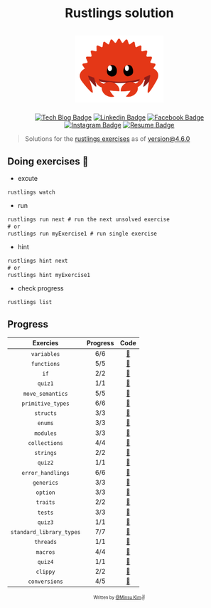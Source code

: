 <h1 align="center">
  <div>Rustlings solution</div><br>
  <img src="logo.png" alt="rust" width="200">
</h1>

<div align="center">

[![Tech Blog Badge](http://img.shields.io/badge/-Tech%20blog-000000?style=flat-square&logo=github&link=https://alstn2468.github.io/)](https://alstn2468.github.io/) [![Linkedin Badge](https://img.shields.io/badge/-LinkedIn-blue?style=flat-square&logo=Linkedin&logoColor=white&link=https://www.linkedin.com/in/minsu-kim-336289160/)](https://www.linkedin.com/in/minsu-kim-336289160/) [![Facebook Badge](https://img.shields.io/badge/Facebook-1877f2?style=flat-square&logo=facebook&logoColor=white&link=https://www.facebook.com/alstn2468)](https://www.facebook.com/alstn2468) [![Instagram Badge](https://img.shields.io/badge/Instagram-ff69b4?style=flat-square&logo=instagram&logoColor=white&link=https://www.instagram.com/minsu._.0102/)](https://www.instagram.com/minsu._.0102/) [![Resume Badge](https://img.shields.io/badge/Resume-663399?style=flat-square&logo=gatsby&logoColor=white&link=https://alstn2468.github.io/Gatsby_Resume/)](https://alstn2468.github.io/Gatsby_Resume/)

</div>

> Solutions for the [rustlings exercises](https://github.com/rust-lang/rustlings) as of version@4.6.0

## Doing exercises 🏃

- excute

```shell
rustlings watch
```

- run

```shell
rustlings run next # run the next unsolved exercise
# or
rustlings run myExercise1 # run single exercise
```

- hint

```shell
rustlings hint next
# or
rustlings hint myExercise1
```

- check progress

```shell
rustlings list
```

## Progress

| Exercies                 | Progress  | Code                                                                                                 |
| :----------------------: | :-------: | :--------------------------------------------------------------------------------------------------: |
| `variables`              | 6/6       | [:link:](https://github.com/alstn2468/rustlings-solution/tree/main/exercises/variables)              |
| `functions`              | 5/5       | [:link:](https://github.com/alstn2468/rustlings-solution/tree/main/exercises/functions)              |
| `if`                     | 2/2       | [:link:](https://github.com/alstn2468/rustlings-solution/tree/main/exercises/if)                     |
| `quiz1`                  | 1/1       | [:link:](https://github.com/alstn2468/rustlings-solution/tree/main/exercises/quiz1.rs)               |
| `move_semantics`         | 5/5       | [:link:](https://github.com/alstn2468/rustlings-solution/tree/main/exercises/move_semantics)         |
| `primitive_types`        | 6/6       | [:link:](https://github.com/alstn2468/rustlings-solution/tree/main/exercises/primitive_types)        |
| `structs`                | 3/3       | [:link:](https://github.com/alstn2468/rustlings-solution/tree/main/exercises/structs)                |
| `enums`                  | 3/3       | [:link:](https://github.com/alstn2468/rustlings-solution/tree/main/exercises/enums)                  |
| `modules`                | 3/3       | [:link:](https://github.com/alstn2468/rustlings-solution/tree/main/exercises/modules)                |
| `collections`            | 4/4       | [:link:](https://github.com/alstn2468/rustlings-solution/tree/main/exercises/collections)            |
| `strings`                | 2/2       | [:link:](https://github.com/alstn2468/rustlings-solution/tree/main/exercises/strings)                |
| `quiz2`                  | 1/1       | [:link:](https://github.com/alstn2468/rustlings-solution/tree/main/exercises/quiz2.rs)               |
| `error_handlings`        | 6/6       | [:link:](https://github.com/alstn2468/rustlings-solution/tree/main/exercises/error_handling)         |
| `generics`               | 3/3       | [:link:](https://github.com/alstn2468/rustlings-solution/tree/main/exercises/generics)               |
| `option`                 | 3/3       | [:link:](https://github.com/alstn2468/rustlings-solution/tree/main/exercises/option)                 |
| `traits`                 | 2/2       | [:link:](https://github.com/alstn2468/rustlings-solution/tree/main/exercises/traits)                 |
| `tests`                  | 3/3       | [:link:](https://github.com/alstn2468/rustlings-solution/tree/main/exercises/tests)                  |
| `quiz3`                  | 1/1       | [:link:](https://github.com/alstn2468/rustlings-solution/tree/main/exercises/quiz3.rs)               |
| `standard_library_types` | 7/7       | [:link:](https://github.com/alstn2468/rustlings-solution/tree/main/exercises/standard_library_types) |
| `threads`                | 1/1       | [:link:](https://github.com/alstn2468/rustlings-solution/tree/main/exercises/threads)                |
| `macros`                 | 4/4       | [:link:](https://github.com/alstn2468/rustlings-solution/tree/main/exercises/macros)                 |
| `quiz4`                  | 1/1       | [:link:](https://github.com/alstn2468/rustlings-solution/tree/main/exercises/quiz4.rs)               |
| `clippy`                 | 2/2       | [:link:](https://github.com/alstn2468/rustlings-solution/tree/main/exercises/clippy)                 |
| `conversions`            | 4/5       | [:link:](https://github.com/alstn2468/rustlings-solution/tree/main/exercises/conversions)            |

<div align="center">

<sub><sup>Written by <a href="https://github.com/alstn2468">@Minsu Kim</a></sup></sub><small>✌</small>

</div>